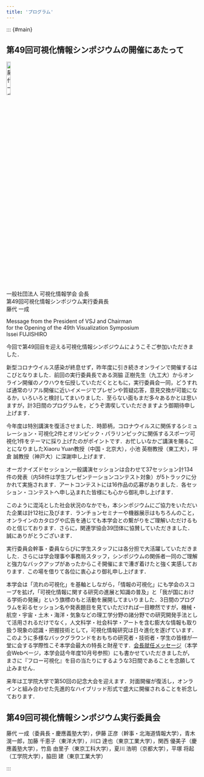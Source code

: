 ```yaml
---
title: 'プログラム'
---
```


::: {#main}

<section id="greeting" class="level2">
<h1>第49回可視化情報シンポジウムの開催にあたって</h1>
<div class="greeting_header">
<img src="images/people/Issei_Fujishiro.png" alt="藤代一成" width="15%">
<p>
一般社団法人 可視化情報学会 会長<br>
第49回可視化情報シンポジウム実行委員長<br>
藤代 一成
</p>
<p>
Message from the President of VSJ and Chairman<br>
for the Opening of the 49th Visualization Symposium<br>
Issei FUJISHIRO
</p>
</div>
<div class="greeting_main">
<p>今回で第49回目を迎える可視化情報シンポジウムにようこそご参加いただきました．</p>
<p>新型コロナウイルス感染が終息せず，昨年度に引き続きオンラインで開催するはこびとなりました．前回の実行委員長である渕脇 正樹先生（九工大）からオンライン開催のノウハウを伝授していただくとともに，実行委員会一同，どうすれば通常のリアル開催に近いイメージでプレゼンや質疑応答，意見交換が可能になるか，いろいろと検討してまいりました．至らない面もまだ多々あるかとは思いますが，計3日間のプログラムを，どうぞ満喫していただきますよう御期待申し上げます．</p>
<p>今年度は特別講演を復活させました．時節柄，コロナウイルスに関係するシミュレーション・可視化2件とオリンピック・パラリンピックに関係するスポーツ可視化1件をテーマに採り上げたのがポイントです．お忙しいなかご講演を賜ることになりましたXiaoru Yuan教授（中国・北京大），小池 英樹教授（東工大），坪倉 誠教授（神戸大）に深謝申し上げます．</p>
<p>オーガナイズドセッション,一般講演セッションは合わせて37セッション計134件の発表（内58件は学生プレゼンテーションコンテスト対象）が5トラックに分かれて実施されます．アートコンテストには16作品の応募がありました．各セッション・コンテストへ申し込まれた皆様にも心から御礼申し上げます．</p>
<p>このように混沌とした社会状況のなかでも，本シンポジウムにご協力をいただいた企業は計12社に及びます．ランチョンセミナーや機器展示はもちろんのこと，オンラインのカタログや広告を通じても本学会との繋がりをご理解いただけるものと信じております．さらに，関連学協会39団体に協賛していただきました．誠にありがとうございます．</p>
<p>実行委員会幹事・委員ならびに学生スタッフには各分担で大活躍していただきました．さらには学会理事や事務局スタッフ，シンポジウムの関係者一同のご理解と強力なバックアップがあったからこそ開催にまで漕ぎ着けたと強く実感しております．この場を借りて各位に衷心より御礼申し上げます．</p>
<p>本学会は「流れの可視化」を基軸としながら，「情報の可視化」にも学会のスコープを拡げ，「可視化情報に関する研究の進展と知識の普及」と「我が国における学術の発展」という旗標のもと活動を展開してまいりました．3日間のプログラムを彩るセッション名や発表題目を見ていただければ一目瞭然ですが，機械・航空・宇宙・土木・海洋・気象などの理工学分野の諸分野での研究開発手法として活用されるだけでなく，人文科学・社会科学・アートを含む膨大な情報も取り扱う現象の認識・把握技術として，可視化情報研究は日々進化を遂げています．このように多様なバックグラウンドをおもちの研究者・技術者・学生の皆様が一堂に会する学際性こそ本学会最大の特長と財産です．<a href="https://www.vsj.jp/vsjinfo/president2021.html">会長就任メッセージ</a>（本学会Webページ，本学会誌今年度10月号参照）にも書かせていただきましたが，まさに『フロー可視化』を目の当たりにするような3日間であることを念願して止みません．</p>
<p>来年は工学院大学で第50回の記念大会を迎えます．対面開催が復活し，オンラインと組み合わせた先進的なハイブリッド形式で盛大に開催されることを祈念しております．</p>
</div>
<div class="greeting_committee">
<h2>第49回可視化情報シンポジウム実行委員会</h2>
<p>
藤代 一成（委員長・慶應義塾大学），伊藤 正彦（幹事・北海道情報大学），青木 滉一郎，加藤 千恵子（東洋大学），川口 達也（東京工業大学），関西 優美子（慶應義塾大学），竹島 由里子（東京工科大学），夏川 浩明（京都大学），平塚 将起（工学院大学），脇田 建（東京工業大学）
</p>
</div>

</section>

:::

